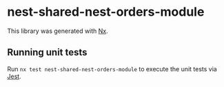 # nest-shared-nest-orders-module

This library was generated with [Nx](https://nx.dev).

## Running unit tests

Run `nx test nest-shared-nest-orders-module` to execute the unit tests via [Jest](https://jestjs.io).
